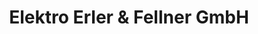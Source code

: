 ---
title: "Elektro Erler & Fellner GmbH"
url: /tittmoning/elektro-erler-und-fellner-gmbh/
shop: Elektrisch
---